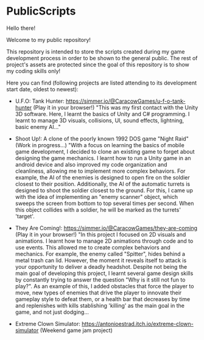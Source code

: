 # PublicScripts

Hello there!


Welcome to my public repository!

This repository is intended to store the scripts created during my game development process in order to be shown to the general public.
The rest of project's assets are protected since the goal of this repository is to show my coding skills only!

Here you can find (following projects are listed attending to its development start date, oldest to newest):
- U.F.O: Tank Hunter: https://simmer.io/@CaracowGames/u-f-o-tank-hunter (Play it in your browser!)
        "This was my first contact with the Unity 3D software. Here, I learnt the basics of Unity and C# programming. I learnt to manage 3D visuals, collisions, UI, sound effects, lightning, basic enemy AI..."
  
- Shoot Up!: A clone of the poorly known 1992 DOS game "Night Raid" (Work in progress...)
        "With a focus on learning the basics of mobile game development, I decided to clone an existing game to forget about designing the game mechanics. I learnt how to run a Unity game in an android device and also
        improved my code organization and cleanliness, allowing me to implement more complex behaviors. For example, the AI of the enemies is designed to open fire on the soldier closest to their position. Additionally,
        the AI of the automatic turrets is designed to shoot the soldier closest to the ground. For this, I came up with the idea of implementing an "enemy scanner" object, which sweeps the screen from bottom to top
        several times per second. When this object collides with a soldier, he will be marked as the turrets' 'target'.
  
- They Are Coming!: https://simmer.io/@CaracowGames/they-are-coming (Play it in your browser!)
        "In this project I focused on 2D visuals and animations. I learnt how to manage 2D animations through code and to use events. This allowed me to create complex behaviors and mechanics. For example, the enemy
        called "Spitter", hides behind a metal trash can lid. However, the moment it reveals itself to attack is your opportunity to deliver a deadly headshot. Despite not being the main goal of developing this project,
        I learnt several game design skills by constantly trying to answer the question "Why is it still not fun to play?". As an example of this, I added obstacles that force the player to move, new types of enemies that
        drive the player to innovate their gameplay style to defeat them, or a health bar that decreases by time and replenishes with kills stablishing 'killing' as the main goal in the game, and not just dodging...
  
- Extreme Clown Simulator: https://antonioestrad.itch.io/extreme-clown-simulator (Weekend game jam project)
        
